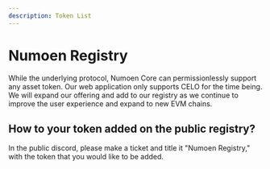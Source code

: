```yaml
---
description: Token List
---
```


# Numoen Registry

While the underlying protocol, Numoen Core can permissionlessly support any asset token. Our web application only supports CELO for the time being. We will expand our offering and add to our registry as we continue to improve the user experience and expand to new EVM chains.

## How to your token added on the public registry?

In the public discord, please make a ticket and title it "Numoen Registry," with the token that you would like to be added.&#x20;
